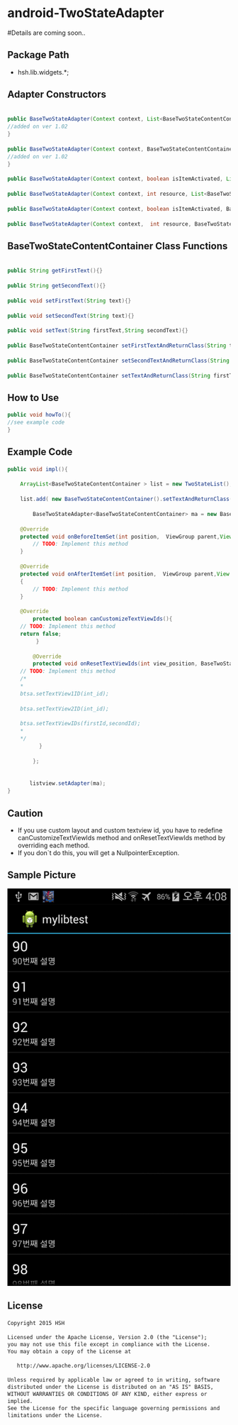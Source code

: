 # android-TwoStateAdapter

#Details are coming soon..

## Package Path
+ hsh.lib.widgets.*;


## Adapter Constructors

```java

public BaseTwoStateAdapter(Context context, List<BaseTwoStateContentContainer> objects) {
//added on ver 1.02
}

public BaseTwoStateAdapter(Context context, BaseTwoStateContentContainer[] objects) {
//added on ver 1.02
}

public BaseTwoStateAdapter(Context context, boolean isItemActivated, List<BaseTwoStateContentContainer> objects) {}

public BaseTwoStateAdapter(Context context, int resource, List<BaseTwoStateContentContainer> objects) {}

public BaseTwoStateAdapter(Context context, boolean isItemActivated, BaseTwoStateContentContainer[] objects) {}

public BaseTwoStateAdapter(Context context,  int resource, BaseTwoStateContentContainer[] objects) {}

```

## BaseTwoStateContentContainer Class Functions

```java

public String getFirstText(){}

public String getSecondText(){}

public void setFirstText(String text){}

public void setSecondText(String text){}

public void setText(String firstText,String secondText){}

public BaseTwoStateContentContainer setFirstTextAndReturnClass(String text){}

public BaseTwoStateContentContainer setSecondTextAndReturnClass(String text){}

public BaseTwoStateContentContainer setTextAndReturnClass(String firstText,String secondText){}

```

## How to Use

```java
public void howTo(){
//see example code
}
```

## Example Code

```java
public void impl(){

	ArrayList<BaseTwoStateContentContainer > list = new TwoStateList();
	
	list.add( new BaseTwoStateContentContainer().setTextAndReturnClass("upper text", "lower text"));
	
	    BaseTwoStateAdapter<BaseTwoStateContentContainer> ma = new BaseTwoStateAdapter<BaseTwoStateContentContainer>(mContext,false,list){
	    
	@Override
	protected void onBeforeItemSet(int position,  ViewGroup parent,View returnableParentView,TextView firstTextView,TextView secondTextView,BaseTwoStateContentContainer baseTwoStateContentContainer)	{
		// TODO: Implement this method
	}

	@Override
	protected void onAfterItemSet(int position,  ViewGroup parent,View returnableParentView,TextView firstTextView,TextView secondTextView,BaseTwoStateContentContainer baseTwoStateContentContainer)
	{
		// TODO: Implement this method
	}
	
	@Override
        protected boolean canCustomizeTextViewIds(){
	// TODO: Implement this method
	return false;
         }

        @Override
        protected void onResetTextViewIds(int view_position, BaseTwoStateAdapter btsa){
	// TODO: Implement this method
	/*
	*
	btsa.setTextView1ID(int_id);
	
	btsa.setTextView2ID(int_id);
	
	btsa.setTextViewIDs(firstId,secondId);
	*
	*/
          }
          
	    };
	    
	    
	   listview.setAdapter(ma);
}
```

## Caution
 + If you use custom layout and custom textview id, you have to redefine canCustomizeTextViewIds method and  onResetTextViewIds method by overriding each method.
 + If you don`t do this, you will get a NullpointerException.
 
## Sample Picture
![Sample](https://raw.githubusercontent.com/imscs21/android-TwoStateAdapter/master/sample/Sample_2015-07-23-16-08-43.png)


## License 

    Copyright 2015 HSH

    Licensed under the Apache License, Version 2.0 (the "License");
    you may not use this file except in compliance with the License.
    You may obtain a copy of the License at

       http://www.apache.org/licenses/LICENSE-2.0

    Unless required by applicable law or agreed to in writing, software
    distributed under the License is distributed on an "AS IS" BASIS,
    WITHOUT WARRANTIES OR CONDITIONS OF ANY KIND, either express or implied.
    See the License for the specific language governing permissions and
    limitations under the License.
